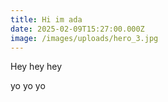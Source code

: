 ```yaml
---
title: Hi im ada
date: 2025-02-09T15:27:00.000Z
image: /images/uploads/hero_3.jpg
---
```

Hey hey hey

yo yo yo
